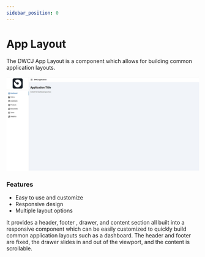 ```yaml
---
sidebar_position: 0
---
```


# App Layout

The DWCJ App Layout is a component which allows for building common application layouts. 

![Example Application Layout](./_images/applayout/app_layout.jpg)


### Features

<ul>
    <li>Easy to use and customize</li>
    <li>Responsive design</li>
    <li>Multiple layout options</li>
</ul>

It provides a header, footer , drawer, and content section all built into a responsive component which can be easily customized to quickly build common application layouts such as a dashboard. The header and footer are fixed, the drawer slides in and out of the viewport, and the content is scrollable.


